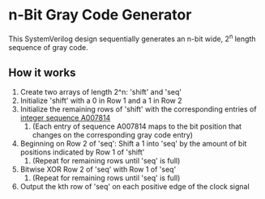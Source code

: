 # n-Bit Gray Code Generator
This SystemVerilog design sequentially generates an n-bit wide, 2<sup>n</sup> length sequence of gray code.

## How it works
1. Create two arrays of length 2^n: 'shift' and 'seq'
1. Initialize 'shift' with a 0 in Row 1 and a 1 in Row 2
1. Initialize the remaining rows of 'shift' with the corresponding entries of [integer sequence A007814](https://oeis.org/A007814)
    1. (Each entry of sequence A007814 maps to the bit position that changes on the corresponding gray code entry)
1. Beginning on Row 2 of 'seq': Shift a 1 into 'seq' by the amount of bit positions indicated by Row 1 of 'shift'
    1. (Repeat for remaining rows until 'seq' is full)
1. Bitwise XOR Row 2 of 'seq' with Row 1 of 'seq'
    1. (Repeat for remaining rows until 'seq' is full)
1. Output the kth row of 'seq' on each positive edge of the clock signal
